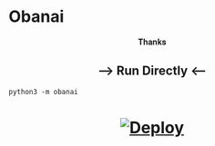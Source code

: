 # Obanai

<p align="center"> 𝐓𝐡𝐚𝐧𝐤𝐬 </p>





<h2 align="center">
   --> Run Directly <-- 
</h2>

```console
python3 -m obanai
```
<h1>
    <p align="center">
        
    
</h1>

  <h1>
    <p align="center">
        <a href="https://heroku.com/deploy?template=https://github.com/kokushibo17/Obanai">
            <img src="https://www.herokucdn.com/deploy/button.svg" alt="Deploy">
        </a>
    </p>
</h1>
